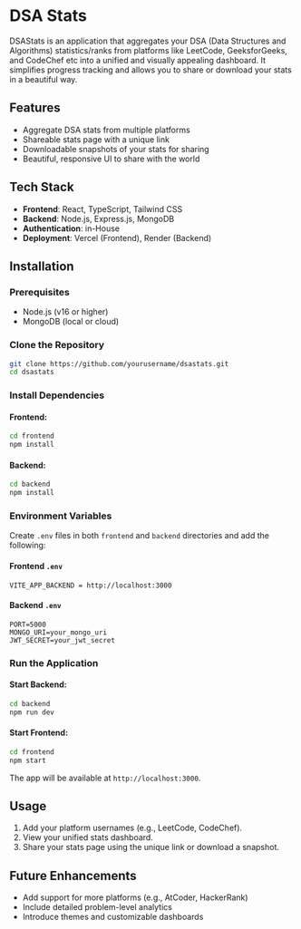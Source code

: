 # DSA Stats

DSAStats is an application that aggregates your DSA (Data Structures and Algorithms) statistics/ranks from platforms like LeetCode, GeeksforGeeks, and CodeChef etc into a unified and visually appealing dashboard. It simplifies progress tracking and allows you to share or download your stats in a beautiful way.

## Features

- Aggregate DSA stats from multiple platforms
- Shareable stats page with a unique link
- Downloadable snapshots of your stats for sharing
- Beautiful, responsive UI to share with the world

## Tech Stack

- **Frontend**: React, TypeScript, Tailwind CSS
- **Backend**: Node.js, Express.js, MongoDB
- **Authentication**: in-House
- **Deployment**: Vercel (Frontend), Render (Backend)

## Installation

### Prerequisites

- Node.js (v16 or higher)
- MongoDB (local or cloud)

### Clone the Repository

```bash
git clone https://github.com/yourusername/dsastats.git
cd dsastats
```

### Install Dependencies

#### Frontend:

```bash
cd frontend
npm install
```

#### Backend:

```bash
cd backend
npm install
```

### Environment Variables

Create `.env` files in both `frontend` and `backend` directories and add the following:

#### Frontend `.env`

```env
VITE_APP_BACKEND = http://localhost:3000
```

#### Backend `.env`

```env
PORT=5000
MONGO_URI=your_mongo_uri
JWT_SECRET=your_jwt_secret
```

### Run the Application

#### Start Backend:

```bash
cd backend
npm run dev
```

#### Start Frontend:

```bash
cd frontend
npm start
```

The app will be available at `http://localhost:3000`.

## Usage

1. Add your platform usernames (e.g., LeetCode, CodeChef).
2. View your unified stats dashboard.
3. Share your stats page using the unique link or download a snapshot.

## Future Enhancements

- Add support for more platforms (e.g., AtCoder, HackerRank)
- Include detailed problem-level analytics
- Introduce themes and customizable dashboards
